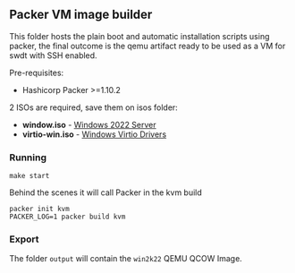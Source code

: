 ## Packer VM image builder

This folder hosts the plain boot and automatic installation scripts
using packer, the final outcome is the qemu artifact ready to be used
as a VM for swdt with SSH enabled.

Pre-requisites:

* Hashicorp Packer >=1.10.2

2 ISOs are required, save them on isos folder:

* **window.iso** - [Windows 2022 Server](https://www.microsoft.com/en-us/evalcenter/evaluate-windows-server-2022) 
* **virtio-win.iso** - [Windows Virtio Drivers](https://github.com/virtio-win/virtio-win-pkg-scripts/blob/master/README.md)

### Running 

```shell
make start
```

Behind the scenes it will call Packer in the kvm build

```shell
packer init kvm
PACKER_LOG=1 packer build kvm
```

### Export

The folder `output` will contain the `win2k22` QEMU QCOW Image.

